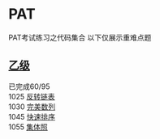 # PAT
PAT考试练习之代码集合
以下仅展示重难点题
## [乙级](PATBasic)
已完成60/95    
1025 [反转链表](/PATBasic/Basic03/1025_反转链表/1025_反转链表.cpp)    
1030 [完美数列](/PATBasic/Basic03/1030_完美数列/1030_完美数列.cpp)    
1045 [快速排序](/PATBasic/Basic05/1045_快速排序/1045_快速排序.cpp)    
1055 [集体照](/PATBasic/Basic06/1055_集体照/1055_集体照.cpp)    